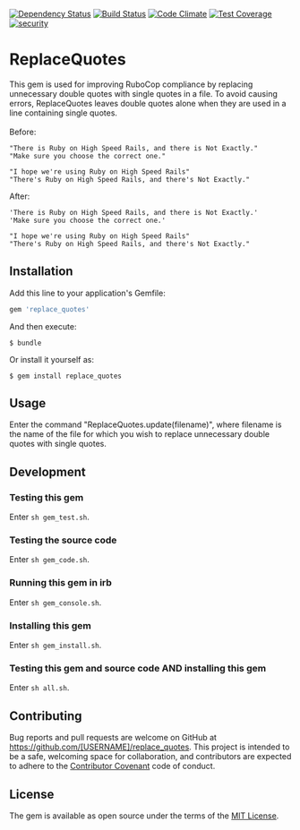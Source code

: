 [![Dependency Status](https://gemnasium.com/jhsu802701/replace_quotes.svg)](https://gemnasium.com/jhsu802701/replace_quotes)
[![Build Status](https://travis-ci.org/jhsu802701/replace_quotes.svg?branch=master)](https://travis-ci.org/jhsu802701/replace_quotes)
[![Code Climate](https://codeclimate.com/github/jhsu802701/replace_quotes/badges/gpa.svg)](https://codeclimate.com/github/jhsu802701/replace_quotes)
[![Test Coverage](https://codeclimate.com/github/jhsu802701/replace_quotes/badges/coverage.svg)](https://codeclimate.com/github/jhsu802701/replace_quotes/coverage)
[![security](https://hakiri.io/github/jhsu802701/replace_quotes/master.svg)](https://hakiri.io/github/jhsu802701/replace_quotes/master)

# ReplaceQuotes

This gem is used for improving RuboCop compliance by replacing unnecessary double quotes with single quotes in a file.  To avoid causing errors, ReplaceQuotes leaves double quotes alone when they are used in a line containing single quotes.
<br><br>
Before:
```
"There is Ruby on High Speed Rails, and there is Not Exactly."
"Make sure you choose the correct one."

"I hope we're using Ruby on High Speed Rails"
"There's Ruby on High Speed Rails, and there's Not Exactly."
```
After:
```
'There is Ruby on High Speed Rails, and there is Not Exactly.'
'Make sure you choose the correct one.'

"I hope we're using Ruby on High Speed Rails"
"There's Ruby on High Speed Rails, and there's Not Exactly."
```

## Installation

Add this line to your application's Gemfile:

```ruby
gem 'replace_quotes'
```

And then execute:

    $ bundle

Or install it yourself as:

    $ gem install replace_quotes

## Usage

Enter the command "ReplaceQuotes.update(filename)", where filename is the name of the file for which you wish to replace unnecessary double quotes with single quotes.

## Development


### Testing this gem

Enter `sh gem_test.sh`.

### Testing the source code
Enter `sh gem_code.sh`.

### Running this gem in irb

Enter `sh gem_console.sh`.

### Installing this gem

Enter `sh gem_install.sh`.

### Testing this gem and source code AND installing this gem

Enter `sh all.sh`.

## Contributing

Bug reports and pull requests are welcome on GitHub at https://github.com/[USERNAME]/replace_quotes. This project is intended to be a safe, welcoming space for collaboration, and contributors are expected to adhere to the [Contributor Covenant](contributor-covenant.org) code of conduct.


## License

The gem is available as open source under the terms of the [MIT License](http://opensource.org/licenses/MIT).

